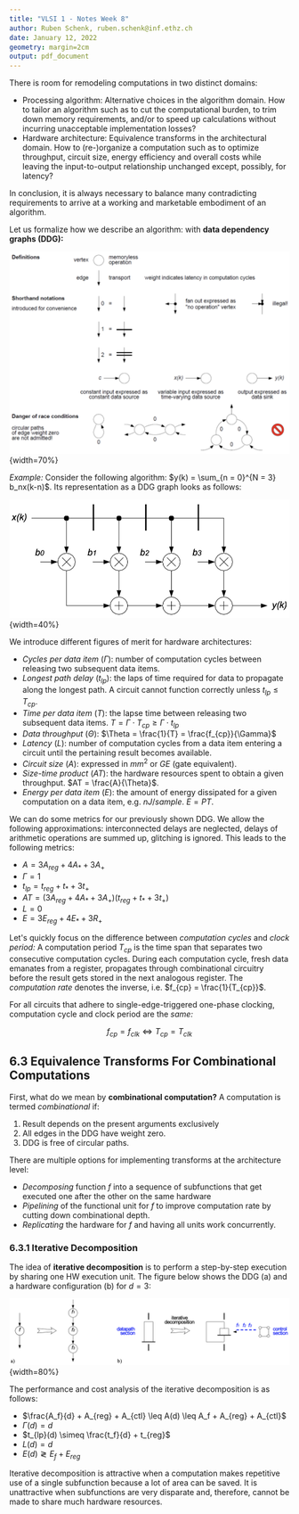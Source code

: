 ```yaml
---
title: "VLSI 1 - Notes Week 8"
author: Ruben Schenk, ruben.schenk@inf.ethz.ch
date: January 12, 2022
geometry: margin=2cm
output: pdf_document
---
```


There is room for remodeling computations in two distinct domains:

- Processing algorithm: Alternative choices in the algorithm domain. How to tailor an algorithm such as to cut the computational burden, to trim down memory requirements, and/or to speed up calculations without incurring unacceptable implementation losses?
- Hardware architecture: Equivalence transforms in the architectural domain. How to (re-)organize a computation such as to optimize throughput, circuit size, energy efficiency and overall costs while leaving the input-to-output relationship unchanged except, possibly, for latency?

In conclusion, it is always necessary to balance many contradicting requirements to arrive at a working and marketable embodiment of an algorithm.

Let us formalize how we describe an algorithm: with **data dependency graphs (DDG):**

![](./Figures/VLSI1_Fig8-1.PNG){width=70%}

_Example:_ Consider the following algorithm: $y(k) = \sum_{n = 0}^{N = 3} b_nx(k-n)$. Its representation as a DDG graph looks as follows:

![](./Figures/VLSI1_Fig8-2.PNG){width=40%}

We introduce different figures of merit for hardware architectures:

- _Cycles per data item_ ($\Gamma$): number of computation cycles between releasing two subsequent data items.
- _Longest path delay_ ($t_{lp}$): the laps of time required for data to propagate along the longest path. A circuit cannot function correctly unless $t_{lp} \leq T_{cp}$.
- _Time per data item_ ($T$): the lapse time between releasing two subsequent data items. $T = \Gamma \cdot T_{cp} \geq \Gamma \cdot t_{lp}$
- _Data throughput_ ($\Theta$): $\Theta = \frac{1}{T} = \frac{f_{cp}}{\Gamma}$
- _Latency_ ($L$): number of computation cycles from a data item entering a circuit until the pertaining result becomes available.
- _Circuit size_ ($A$): expressed in $mm^2$ or $GE$ (gate equivalent).
- _Size-time product_ ($AT$): the hardware resources spent to obtain a given throughput. $AT = \frac{A}{\Theta}$.
- _Energy per data item_ ($E$): the amount of energy dissipated for a given computation on a data item, e.g. $nJ/sample$. $E = PT$.

We can do some metrics for our previously shown DDG. We allow the following approximations: interconnected delays are neglected, delays of arithmetic operations are summed up, glitching is ignored. This leads to the following metrics:

- $A = 3A_{reg} + 4A_* + 3A_+$
- $\Gamma = 1$
- $t_{lp} = t_{reg} + t_* + 3t_+$
- $AT = (3A_{reg} + 4A_* + 3A_+)(t_{reg} + t_* + 3t_+)$
- $L = 0$
- $E = 3E_{reg} + 4E_* + 3R_+$

Let's quickly focus on the difference between _computation cycles_ and _clock period:_ A computation period $T_{cp}$ is the time span that separates two consecutive computation cycles. During each computation cycle, fresh data emanates from a register, propagates through combinational circuitry before the result gets stored in the next analogous register. The _computation rate_ denotes the inverse, i.e. $f_{cp} = \frac{1}{T_{cp}}$.

For all circuits that adhere to single-edge-triggered one-phase clocking, computation cycle and clock period are the _same:_

$$
f_{cp} = f_{clk} \iff T_{cp} = T_{clk}
$$

## 6.3 Equivalence Transforms For Combinational Computations

First, what do we mean by **combinational computation?** A computation is termed _combinational_ if:

1. Result depends on the present arguments exclusively
2. All edges in the DDG have weight zero.
3. DDG is free of circular paths.

There are multiple options for implementing transforms at the architecture level:

- _Decomposing_ function $f$ into a sequence of subfunctions that get executed one after the other on the same hardware
- _Pipelining_ of the functional unit for $f$ to improve computation rate by cutting down combinational depth.
- _Replicating_ the hardware for $f$ and having all units work concurrently.

### 6.3.1 Iterative Decomposition

The idea of **iterative decomposition** is to perform a step-by-step execution by sharing one HW execution unit. The figure below shows the DDG (a) and a hardware configuration (b) for $d = 3$:

![](./Figures/VLSI1_Fig8-3.PNG){width=80%}

The performance and cost analysis of the iterative decomposition is as follows:

- $\frac{A_f}{d} + A_{reg} + A_{ctl} \leq A(d) \leq A_f + A_{reg} + A_{ctl}$
- $\Gamma(d) = d$
- $t_{lp}(d) \simeq \frac{t_f}{d} + t_{reg}$
- $L(d) = d$
- $E(d) \gtrless E_f + E_{reg}$

Iterative decomposition is attractive when a computation makes repetitive use of a single subfunction because a lot of area can be saved. It is unattractive when subfunctions are very disparate and, therefore, cannot be made to share much hardware resources.
